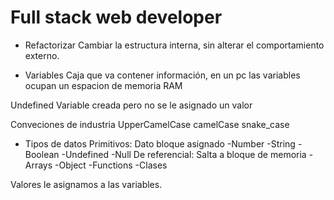 # Full stack web developer

- Refactorizar
Cambiar la estructura interna, sin alterar el comportamiento externo.

* Variables
Caja que va contener información, en un pc las
variables ocupan un espacion de memoria RAM

Undefined
Variable creada pero no se le asignado un valor

Conveciones de industria
UpperCamelCase
camelCase
snake_case

* Tipos de datos
Primitivos: Dato bloque asignado
-Number
-String
-Boolean
-Undefined
-Null
De referencial: Salta a bloque de memoria
-Arrays
-Object
-Functions
-Clases

Valores le asignamos a las variables.

